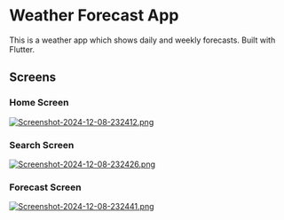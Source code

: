 # Weather Forecast App
This is a weather app which shows daily and weekly forecasts. Built with Flutter.

## Screens
### Home Screen
[![Screenshot-2024-12-08-232412.png](https://i.postimg.cc/JzQsLkBg/Screenshot-2024-12-08-232412.png)](https://postimg.cc/21Vkd3GF)

### Search Screen
[![Screenshot-2024-12-08-232426.png](https://i.postimg.cc/9MbbwMSN/Screenshot-2024-12-08-232426.png)](https://postimg.cc/LYqLrHmz)

### Forecast Screen

[![Screenshot-2024-12-08-232441.png](https://i.postimg.cc/rspJ1T2y/Screenshot-2024-12-08-232441.png)](https://postimg.cc/1nLwSLzb)
